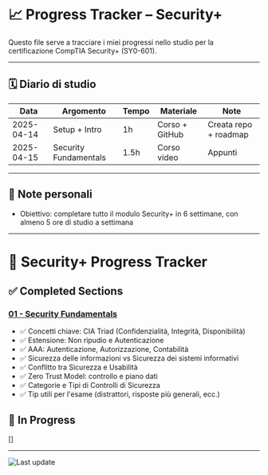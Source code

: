 # 📈 Progress Tracker – Security+

Questo file serve a tracciare i miei progressi nello studio per la certificazione CompTIA Security+ (SY0-601).

---

## 🗓️ Diario di studio

| Data       | Argomento                  | Tempo | Materiale       | Note                     |
|------------|----------------------------|--------|------------------|--------------------------|
| 2025-04-14 | Setup + Intro              | 1h     | Corso + GitHub   | Creata repo + roadmap    |
| 2025-04-15 | Security Fundamentals      | 1.5h   | Corso video      | Appunti                  |


---

## 🧠 Note personali

- Obiettivo: completare tutto il modulo Security+ in 6 settimane, con almeno 5 ore di studio a settimana

---

# 📘 Security+ Progress Tracker

## ✅ Completed Sections

### [01 - Security Fundamentals](notes/01_security_fundamentals.md)
- ✅ Concetti chiave: CIA Triad (Confidenzialità, Integrità, Disponibilità)
- ✅ Estensione: Non ripudio e Autenticazione
- ✅ AAA: Autenticazione, Autorizzazione, Contabilità
- ✅ Sicurezza delle informazioni vs Sicurezza dei sistemi informativi
- ✅ Conflitto tra Sicurezza e Usabilità
- ✅ Zero Trust Model: controllo e piano dati
- ✅ Categorie e Tipi di Controlli di Sicurezza
- ✅ Tip utili per l'esame (distrattori, risposte più generali, ecc.)

## 📌 In Progress
[]

---


![Last update](https://img.shields.io/endpoint?url=https://raw.githubusercontent.com/jnataliz/cloud-security-roadmap/main/last-updated.json)

